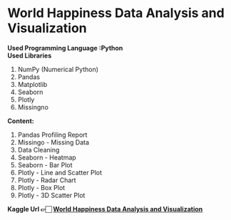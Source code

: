# World Happiness Data Analysis and Visualization
<b>Used Programming Language :Python</b><br>
<b>Used Libraries</b>
<ol>
 <li>NumPy (Numerical Python)</li>
 <li>Pandas</li>
 <li>Matplotlib</li>
 <li>Seaborn</li>
 <li>Plotly</li>
 <li>Missingno</li>
</ol>
<b>Content:</b>
<ol>
 <li>Pandas Profiling Report</li>
 <li>Missingo - Missing Data</li>
 <li>Data Cleaning</li>
 <li>Seaborn - Heatmap</li>
 <li>Seaborn - Bar Plot</li>
 <li>Plotly - Line and Scatter Plot</li>
 <li>Plotly - Radar Chart</li>
 <li>Plotly - Box Plot</li>
 <li>Plotly - 3D Scatter Plot</li>
</ol>
<b>Kaggle Url 👉🏻 <a href="https://www.kaggle.com/ismailsefa/world-happiness-data-analysis-and-visualization">World Happiness Data Analysis and Visualization
</a></b>

